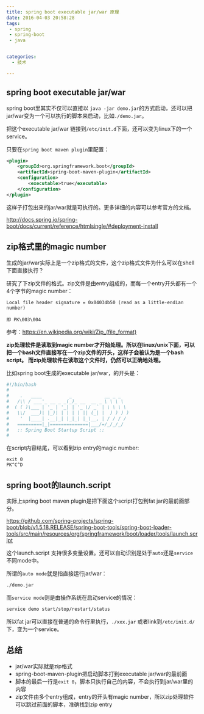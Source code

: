 ```yaml
---
title: spring boot executable jar/war 原理
date: 2016-04-03 20:58:28
tags:
 - spring
 - spring-boot
 - java


categories:
  - 技术

---
```



## spring boot executable jar/war

spring boot里其实不仅可以直接以 `java -jar demo.jar`的方式启动，还可以把jar/war变为一个可以执行的脚本来启动，比如`./demo.jar`。

把这个executable jar/war 链接到`/etc/init.d`下面，还可以变为linux下的一个service。

只要在`spring boot maven plugin`里配置：

```xml
<plugin>
    <groupId>org.springframework.boot</groupId>
    <artifactId>spring-boot-maven-plugin</artifactId>
    <configuration>
        <executable>true</executable>
    </configuration>
</plugin>
```

这样子打包出来的jar/war就是可执行的。更多详细的内容可以参考官方的文档。

http://docs.spring.io/spring-boot/docs/current/reference/htmlsingle/#deployment-install

## zip格式里的magic number

生成的jar/war实际上是一个zip格式的文件，这个zip格式文件为什么可以在shell下面直接执行？

研究了下zip文件的格式。zip文件是由entry组成的，而每一个entry开头都有一个4个字节的magic number：

```
Local file header signature = 0x04034b50 (read as a little-endian number)

即 PK\003\004
```

参考：https://en.wikipedia.org/wiki/Zip_(file_format)

**zip处理软件是读取到magic number才开始处理。所以在linux/unix下面，可以把一个bash文件直接写在一个zip文件的开头，这样子会被认为是一个bash script。 而zip处理软件在读取这个文件时，仍然可以正确地处理。**

比如spring boot生成的executable jar/war，的开头是：

```bash
#!/bin/bash
#
#    .   ____          _            __ _ _
#   /\\ / ___'_ __ _ _(_)_ __  __ _ \ \ \ \
#  ( ( )\___ | '_ | '_| | '_ \/ _` | \ \ \ \
#   \\/  ___)| |_)| | | | | || (_| |  ) ) ) )
#    '  |____| .__|_| |_|_| |_\__, | / / / /
#   =========|_|==============|___/=/_/_/_/
#   :: Spring Boot Startup Script ::
#
```

在script内容结尾，可以看到zip entry的magic number:

```
exit 0
PK^C^D
```

## spring boot的launch.script

实际上spring boot maven plugin是把下面这个script打包到fat jar的最前面部分。

https://github.com/spring-projects/spring-boot/blob/v1.5.18.RELEASE/spring-boot-tools/spring-boot-loader-tools/src/main/resources/org/springframework/boot/loader/tools/launch.script 

这个launch.script 支持很多变量设置。还可以自动识别是处于`auto`还是`service`不同mode中。

所谓的`auto mode`就是指直接运行jar/war：

```bash
./demo.jar
```

而`service mode`则是由操作系统在启动service的情况：

```bash
service demo start/stop/restart/status
```

所以fat jar可以直接在普通的命令行里执行，`./xxx.jar` 或者link到`/etc/init.d/`下，变为一个service。

## 总结

* jar/war实际就是zip格式
* spring-boot-maven-plugin把启动脚本打到executable jar/war的最前面
* 脚本的最后一行是`exit 0`，脚本只执行自己的内容，不会执行到jar/war里的内容
* zip文件由多个entry组成，entry的开头有magic number，所以zip处理软件可以跳过前面的脚本，准确找到zip entry



